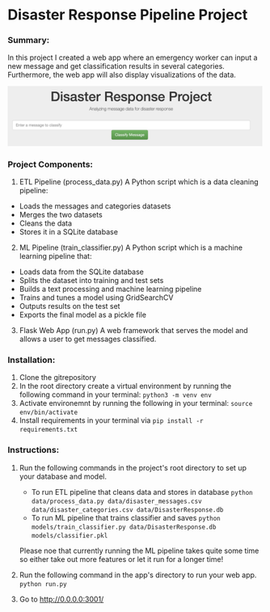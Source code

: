 # Disaster Response Pipeline Project

### Summary:
In this project I created a web app where an emergency worker can input a new message and get classification results in several categories. Furthermore, the web app will also display visualizations of the data.

![Screenshot of App](https://github.com/feliche93/udacity_disaster_response_pipeline_project/blob/master/Screenshot%202020-04-04%20at%2022.00.43.png)

### Project Components:

1. ETL Pipeline (process_data.py)
A Python script which is a data cleaning pipeline:

- Loads the messages and categories datasets
- Merges the two datasets
- Cleans the data
- Stores it in a SQLite database

2. ML Pipeline (train_classifier.py)
A Python script which is a machine learning pipeline that:

- Loads data from the SQLite database
- Splits the dataset into training and test sets
- Builds a text processing and machine learning pipeline
- Trains and tunes a model using GridSearchCV
- Outputs results on the test set
- Exports the final model as a pickle file

3. Flask Web App (run.py)
A web framework that serves the model and allows a user to get messages classified.

### Installation:
1. Clone the gitrepository
2. In the root directory create a virtual environment by running the following command in your terminal: `python3 -m venv env`
3. Activate environemnt by running the following in your terminal: `source env/bin/activate`
4. Install requirements in your terminal via `pip install -r requirements.txt`

### Instructions:
1. Run the following commands in the project's root directory to set up your database and model.

    - To run ETL pipeline that cleans data and stores in database
        `python data/process_data.py data/disaster_messages.csv data/disaster_categories.csv data/DisasterResponse.db`
    - To run ML pipeline that trains classifier and saves
        `python models/train_classifier.py data/DisasterResponse.db models/classifier.pkl`
    
    Please noe that currently running the ML pipeline takes quite some time so either take out more features or let it run for a longer time!

2. Run the following command in the app's directory to run your web app.
    `python run.py`

3. Go to http://0.0.0.0:3001/
